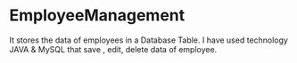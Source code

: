 # EmployeeManagement
It stores the data of employees in a Database Table. I have  used technology  JAVA &amp; MySQL that save , edit, delete data of employee.

